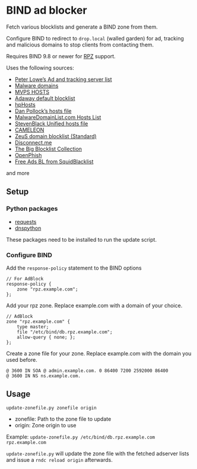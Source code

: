 # BIND ad blocker

Fetch various blocklists and generate a BIND zone from them.

Configure BIND to redirect to `drop.local` (walled garden) for ad, tracking and malicious domains to stop clients from contacting them.

Requires BIND 9.8 or newer for [RPZ](https://en.wikipedia.org/wiki/Response_policy_zone) support.

Uses the following sources:

* [Peter Lowe’s Ad and tracking server list](https://pgl.yoyo.org/adservers/)
* [Malware domains](http://www.malwaredomains.com/)
* [MVPS HOSTS](http://winhelp2002.mvps.org/)
* [Adaway default blocklist](https://adaway.org/hosts.txt)
* [hpHosts](https://hosts-file.net/)
* [Dan Pollock’s hosts file](http://someonewhocares.org/hosts/zero/)
* [MalwareDomainList.com Hosts List](https://www.malwaredomainlist.com/hostslist/hosts.txt)
* [StevenBlack Unified hosts file](https://github.com/StevenBlack/hosts)
* [CAMELEON](http://sysctl.org/cameleon/)
* [ZeuS domain blocklist (Standard)](https://zeustracker.abuse.ch/blocklist.php)
* [Disconnect.me](https://disconnect.me/trackerprotection)
* [The Big Blocklist Collection](https://v.firebog.net)
* [OpenPhish](https://openphish.com)
* [Free Ads BL from SquidBlacklist](http://www.squidblacklist.org)

and more

## Setup

### Python packages

* [requests](https://pypi.python.org/pypi/requests)
* [dnspython](https://pypi.python.org/pypi/dnspython)

These packages need to be installed to run the update script.

### Configure BIND

Add the `response-policy` statement to the BIND options

```
// For AdBlock
response-policy {
	zone "rpz.example.com";
};
```

Add your rpz zone. Replace example.com with a domain of your choice.

```
// AdBlock
zone "rpz.example.com" {
	type master;
	file "/etc/bind/db.rpz.example.com";
	allow-query { none; };
};
```

Create a zone file for your zone. Replace example.com with the domain you used before.
```
@ 3600 IN SOA @ admin.example.com. 0 86400 7200 2592000 86400
@ 3600 IN NS ns.example.com.
```

## Usage

    update-zonefile.py zonefile origin

* zonefile: Path to the zone file to update
* origin: Zone origin to use

Example: `update-zonefile.py /etc/bind/db.rpz.example.com rpz.example.com`

`update-zonefile.py` will update the zone file with the fetched adserver lists and issue a `rndc reload origin` afterwards.

